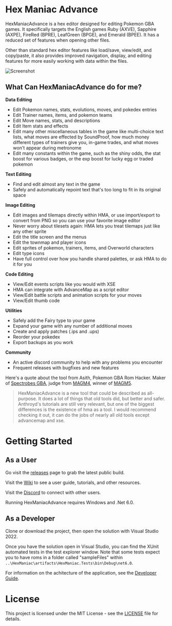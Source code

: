 # Hex Maniac Advance

HexManiacAdvance is a hex editor designed for editing Pokemon GBA games. It specifically targets the English games Ruby (AXVE), Sapphire (AXPE), FireRed (BPRE), LeafGreen (BPGE), and Emerald (BPEE). It has a reduced set of features when opening other files.

Other than standard hex editor features like load/save, view/edit, and copy/paste, it also provides improved navigation, display, and editing features for more easily working with data within the files.

![Screenshot](https://i.imgur.com/IxUGebf.png)

## What Can HexManiacAdvance do for me?
**Data Editing**
* Edit Pokemon names, stats, evolutions, moves, and pokedex entries
* Edit Trainer names, items, and pokemon teams
* Edit Move names, stats, and descriptions
* Edit Item stats and effects
* Edit many other miscellaneous tables in the game like multi-choice text lists, what moves are effected by SoundProof, how much money different types of trainers give you, in-game trades, and what moves won't appear during metronome
* Edit many constants within the game, such as the shiny odds, the stat boost for various badges, or the exp boost for lucky egg or traded pokemon

**Text Editing**
* Find and edit almost any text in the game
* Safely and automatically repoint text that's too long to fit in its original space

**Image Editing**
* Edit images and tilemaps directly within HMA, or use import/export to convert from PNG so you can use your favorite image editor
* Never worry about tilesets again: HMA lets you treat tilemaps just like any other sprite
* Edit the title screen and the menus
* Edit the townmap and player icons
* Edit sprites of pokemon, trainers, items, and Overworld characters
* Edit type icons
* Have full control over how you handle shared palettes, or ask HMA to do it for you

**Code Editing**
* View/Edit events scripts like you would with XSE
* HMA can integrate with AdvanceMap as a script editor 
* View/Edit battle scripts and animation scripts for your moves
* View/Edit thumb code

**Utilities**
* Safely add the Fairy type to your game
* Expand your game with any number of additional moves
* Create and apply patches (.ips and .ups)
* Reorder your pokedex
* Export backups as you work

**Community**
* An active discord community to help with any problems you encounter
* Frequent releases with bugfixes and new features

Here's a quote about the tool from Asith, Pokemon GBA Rom Hacker. Maker of [Spectrobes GBA](https://www.pokecommunity.com/showthread.php?t=459017), judge from [MAGM4](https://discord.gg/aDZuSndX4c), winner of [MAGM5](https://discord.gg/mjhBXsG9jq).

> HexManiacAdvance is a new tool that could be described as all-purpose. It does a lot of things that old tools did, but better and safer. Anthroyd's tutorials are still very relevant, but one of the biggest differences is the existence of hma as a tool. I would recommend checking it out, it can do the jobs of nearly all old tools except advancemap and xse.


# Getting Started

## As a User

Go visit the [releases](https://github.com/haven1433/HexManiacAdvance/releases) page to grab the latest public build.

Visit the [Wiki](https://github.com/haven1433/HexManiacAdvance/wiki) to see a user guide, tutorials, and other resources.

Visit the [Discord](https://discord.gg/x9eQuBg) to connect with other users.

Running HexManiacAdvance requires Windows and .Net 6.0.

## As a Developer

Clone or download the project, then open the solution with Visual Studio 2022.

Once you have the solution open in Visual Studio, you can find the XUnit automated tests in the test explorer window. Note that some tests expect you to have roms in a folder called "sampleFiles" within `..\HexManiac\artifacts\HexManiac.Tests\bin\Debug\net6.0`.

For information on the achitecture of the application, see the [Developer Guide](https://github.com/haven1433/HexManiacAdvance/wiki/Developer-Guide).

# License
This project is licensed under the MIT License - see the [LICENSE](LICENSE) file for details.
